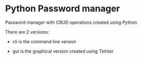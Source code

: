 # Python Password manager
Password manager with CRUD operations created using Python

There are 2 versions:

* cli is the command line version

* gui is the graphical version created using TkInter
